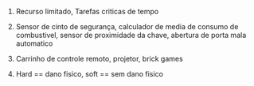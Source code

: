 1. Recurso limitado, Tarefas criticas de tempo 

2. Sensor de cinto de segurança, calculador de media de consumo de combustivel, sensor de proximidade da chave, abertura de porta mala automatico

3. Carrinho de controle remoto, projetor, brick games

4. Hard == dano fisico, soft == sem dano fisico

